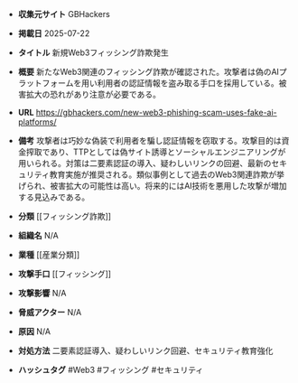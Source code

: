 - **収集元サイト**
GBHackers

- **掲載日**
2025-07-22

- **タイトル**
新規Web3フィッシング詐欺発生

- **概要**
新たなWeb3関連のフィッシング詐欺が確認された。攻撃者は偽のAIプラットフォームを用い利用者の認証情報を盗み取る手口を採用している。被害拡大の恐れがあり注意が必要である。

- **URL**
https://gbhackers.com/new-web3-phishing-scam-uses-fake-ai-platforms/

- **備考**
攻撃者は巧妙な偽装で利用者を騙し認証情報を窃取する。攻撃目的は資金搾取であり、TTPとしては偽サイト誘導とソーシャルエンジニアリングが用いられる。対策は二要素認証の導入、疑わしいリンクの回避、最新のセキュリティ教育実施が推奨される。類似事例として過去のWeb3関連詐欺が挙げられ、被害拡大の可能性は高い。将来的にはAI技術を悪用した攻撃が増加する見込みである。

- **分類**
[[フィッシング詐欺]]

- **組織名**
N/A

- **業種**
[[産業分類]]

- **攻撃手口**
[[フィッシング]]

- **攻撃影響**
N/A

- **脅威アクター**
N/A

- **原因**
N/A

- **対処方法**
二要素認証導入、疑わしいリンク回避、セキュリティ教育強化

- **ハッシュタグ**
#Web3 #フィッシング #セキュリティ

